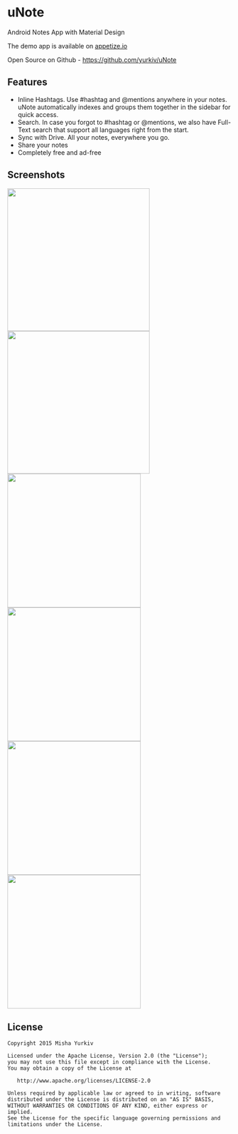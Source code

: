 # uNote
Android Notes App with Material Design

The demo app is available on [appetize.io](https://appetize.io/embed/dyph20v16kjz17e256y9yu7j88?device=nexus5&orientation=portrait&scale=75)

Open Source on Github - https://github.com/yurkiv/uNote

Features
-------

- Inline Hashtags. Use #hashtag and @mentions anywhere in your notes. uNote automatically indexes and groups them together in the sidebar for quick access.
- Search. In case you forgot to #hashtag or @mentions, we also have Full-Text search that support all languages right from the start.
- Sync with Drive. All your notes, everywhere you go.
- Share your notes
- Completely free and ad-free

Screenshots
-------

<img src="https://raw.githubusercontent.com/yurkiv/uNote/master/screenshots/screener_20150913(113841).png" width="320">
<img src="https://raw.githubusercontent.com/yurkiv/uNote/master/screenshots/screener_20150913(113122).png" width="320">

<img src="https://raw.githubusercontent.com/yurkiv/uNote/master/screenshots/screener_20150913(113225).png" width="300">
<img src="https://raw.githubusercontent.com/yurkiv/uNote/master/screenshots/screener_20150913(113252).png" width="300">

<img src="https://raw.githubusercontent.com/yurkiv/uNote/master/screenshots/screener_20150913(113320).png" width="300">
<img src="https://raw.githubusercontent.com/yurkiv/uNote/master/screenshots/screener_20150913(113157).png" width="300">

License
-------

    Copyright 2015 Misha Yurkiv

    Licensed under the Apache License, Version 2.0 (the "License");
    you may not use this file except in compliance with the License.
    You may obtain a copy of the License at

       http://www.apache.org/licenses/LICENSE-2.0

    Unless required by applicable law or agreed to in writing, software
    distributed under the License is distributed on an "AS IS" BASIS,
    WITHOUT WARRANTIES OR CONDITIONS OF ANY KIND, either express or implied.
    See the License for the specific language governing permissions and
    limitations under the License.
